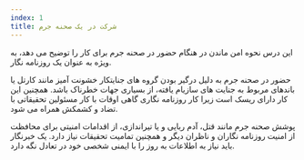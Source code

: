 ```yaml
---
index: 1
title: شرکت در یک صحنه جرم
---
```

این درس نحوه امن ماندن در هنگام حضور در صحنه جرم برای کار را توضیح می دهد، به ویژه به عنوان یک روزنامه نگار.

حضور در صحنه جرم به دلیل درگیر بودن گروه های جنایتکار خشونت آمیز مانند کارتل یا باندهای مربوط به جنایت های سازیام یافته، از بسیاری جهات خطرناک باشد. همچنین این کار دارای ریسک است زیرا کار روزنامه نگاری گاهی اوقات با کار مسئولین تحقیقاتی با تضاد و کشمکش همراه می شود.

پوشش صحنه جرم مانند قتل، آدم ربایی و یا تیراندازی، از اقدامات امنیتی برای محافظت از امنیت روزنامه نگاران و ناظران دیگر و همچنین تمامیت تحقیقات نیاز دارد. یک خبرنگار باید نیاز به اطلاعات به روز را با ایمنی شخصی خود در تعادل نگه دارد.